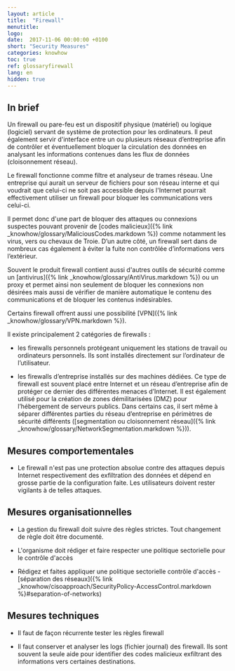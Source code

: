 ```yaml
---
layout: article
title:  "Firewall"
menutitle:
logo:
date:  2017-11-06 00:00:00 +0100
short: "Security Measures"
categories: knowhow
toc: true
ref: glossaryfirewall
lang: en
hidden: true
---
```


## In brief
Un firewall ou pare-feu est un dispositif physique (matériel) ou logique (logiciel) servant de système de protection pour les ordinateurs. Il peut également servir d'interface entre un ou plusieurs réseaux d’entreprise afin de contrôler et éventuellement bloquer la circulation des données en analysant les informations contenues dans les flux de données (cloisonnement réseau).

Le firewall fonctionne comme filtre et analyseur de trames réseau. Une entreprise qui aurait un serveur de fichiers pour son réseau interne et qui voudrait que celui-ci ne soit pas accessible depuis l'Internet pourrait effectivement utiliser un firewall pour bloquer les communications vers celui-ci.

Il permet donc d'une part de bloquer des attaques ou connexions suspectes pouvant provenir de [codes malicieux]({% link _knowhow/glossary/MaliciousCodes.markdown %}) comme notamment les virus, vers ou chevaux de Troie. D’un autre côté, un firewall sert dans de nombreux cas également à éviter la fuite non contrôlée d’informations vers l’extérieur.

Souvent le produit firewall contient aussi d'autres outils de sécurité comme un [antivirus]({% link _knowhow/glossary/AntiVirus.markdown %}) ou un proxy et permet ainsi non seulement de bloquer les connexions non désirées mais aussi de vérifier de manière automatique le contenu des communications et de bloquer les contenus indésirables.

Certains firewall offrent aussi une possibilité [VPN]({% link _knowhow/glossary/VPN.markdown %}).

Il existe principalement 2 catégories de firewalls :

* les firewalls personnels protégeant uniquement les stations de travail ou ordinateurs personnels. Ils sont installés directement sur l’ordinateur de l’utilisateur.

* les firewalls d’entreprise installés sur des machines dédiées. Ce type de firewall est souvent placé entre Internet et un réseau d’entreprise afin de protéger ce dernier des différentes menaces d’Internet. Il est également utilisé pour la création de zones démilitarisées (DMZ) pour l’hébergement de serveurs publics. Dans certains cas, il sert même à séparer différentes parties du réseau d’entreprise en périmètres de sécurité différents ([segmentation ou cloisonnement réseau]({% link _knowhow/glossary/NetworkSegmentation.markdown %})).

## Mesures comportementales

* Le firewall n'est pas une protection absolue contre des attaques depuis Internet respectivement des exfiltration des données et dépend en grosse partie de la configuration faite. Les utilisateurs doivent rester vigilants à de telles attaques.

## Mesures organisationnelles

* La gestion du firewall doit suivre des règles strictes. Tout changement de règle doit être documenté.

* L'organisme doit rédiger et faire respecter une politique sectorielle pour le contrôle d'accès

* Rédigez et faites appliquer une politique sectorielle contrôle d'accès - [séparation des réseaux]({% link _knowhow/cisoapproach/SecurityPolicy-AccessControl.markdown %}#separation-of-networks)

## Mesures techniques

* Il faut de façon récurrente tester les règles firewall

* Il faut conserver et analyser les logs (fichier journal) des firewall. Ils sont souvent la seule aide pour identifier des codes malicieux exfiltrant des informations vers certaines destinations.
